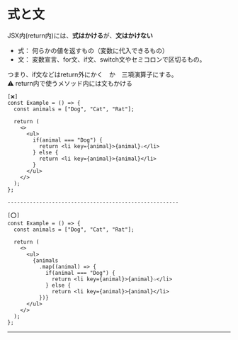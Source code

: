 # 式と文
JSX内(return内)には、**式はかける**が、**文はかけない**

- 式： 何らかの値を返すもの（変数に代入できるもの）
- 文： 変数宣言、for文、if文、switch文やセミコロンで区切るもの。

つまり、if文などはreturn外にかく　か　三項演算子にする。    
⚠️ return内で使うメソッド内には文もかける
~~~
[❌]
const Example = () => {
  const animals = ["Dog", "Cat", "Rat"];

  return (
    <>
      <ul>
        if(animal === "Dog") {
          return <li key={animal}>{animal}☆</li>
        } else {
          return <li key={animal}>{animal}</li>
        }
      </ul>
    </>
  );
};

------------------------------------------------------

[⭕️]
const Example = () => {
  const animals = ["Dog", "Cat", "Rat"];

  return (
    <>
      <ul>
        {animals
          .map((animal) => {
            if(animal === "Dog") {
              return <li key={animal}>{animal}☆</li>
            } else {
              return <li key={animal}>{animal}</li>
          })}
      </ul>
    </>
  );
};
~~~
***
